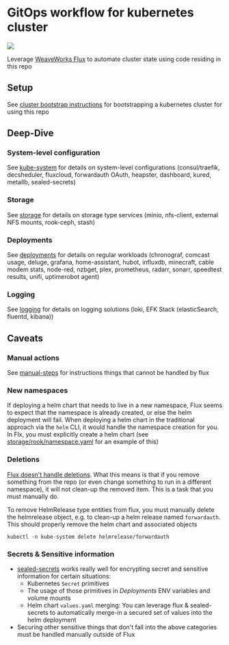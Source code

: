 # GitOps workflow for kubernetes cluster

![](https://i.imgur.com/qBbjyNx.png)

Leverage [WeaveWorks Flux](https://github.com/weaveworks/flux) to automate cluster state using code residing in this repo

## Setup

See [cluster bootstrap instructions](cluster/) for bootstrapping a kubernetes cluster for using this repo

## Deep-Dive

### System-level configuration

See [kube-system](kube-system/) for details on system-level configurations (consul/traefik, decsheduler, fluxcloud, forwardauth OAuth, heapster, dashboard, kured, metallb, sealed-secrets)

### Storage

See [storage](storage/) for details on storage type services (minio, nfs-client, external NFS mounts, rook-ceph, stash)

### Deployments

See [deployments](deployments/) for details on regular workloads (chronograf, comcast usage, deluge, grafana, home-assistant, hubot, influxdb, minecraft, cable modem stats, node-red, nzbget, plex, prometheus, radarr, sonarr, speedtest results, unifi, uptimerobot agent)

### Logging

See [logging](logging/) for details on logging solutions (loki, EFK Stack (elasticSearch, fluentd, kibana))

## Caveats

### Manual actions

See [manual-steps](manual-steps/) for instructions things that cannot be handled by flux

### New namespaces

If deploying a helm chart that needs to live in a new namespace, Flux seems to expect that the namespace is already created, or else the helm deployment will fail.  When deploying a helm chart in the traditional approach via the `helm` CLI, it would handle the namespace creation for you.  In Flx, you must explicitly create a helm chart (see [storage/rook/namespace.yaml](storage/rook/namespace.yaml) for an example of this)

### Deletions

[Flux doesn't handle deletions](https://github.com/weaveworks/flux/blob/master/site/faq.md#will-flux-delete-resources-that-are-no-longer-in-the-git-repository).  What this means is that if you remove something from the repo (or even change something to run in a different namespace), it will not clean-up the removed item.  This is a task that you must manually do.

To remove HelmRelease type entities from flux, you must manually delete the helmrelease object, e.g. to clean-up a helm release named `forwardauth`.  This should properly remove the helm chart and associated objects

```shell
kubectl -n kube-system delete helmrelease/forwardauth
```

### Secrets & Sensitive information

* [sealed-secrets](https://github.com/bitnami-labs/sealed-secrets) works really well for encrypting secret and sensitive information for certain situations:
  * Kubernetes `Secret` primitives
  * The usage of those primitives in _Deployments_ ENV variables and volume mounts
  * Helm chart `values.yaml` merging: You can leverage flux & sealed-secrets to automatically merge-in a secured set of values into the helm deployment
* Securing other sensitive things that don't fall into the above categories must be handled manually outside of Flux
